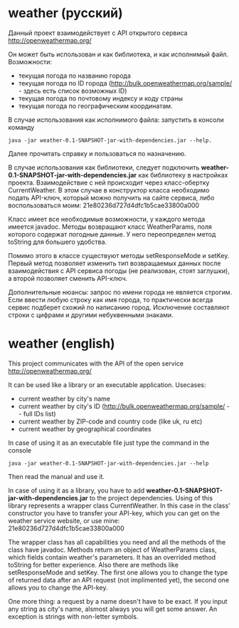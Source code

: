 # weather (русский)

Данный проект взаимодействует с API открытого сервиса http://openweathermap.org/

Он может быть использован и как библиотека, и как исполнимый файл. 
Возможности:
 - текущая погода по названию города
 - текущая погода по ID города (http://bulk.openweathermap.org/sample/ - здесь есть список возможных ID)
 - текущая погода по почтовому индексу и коду страны
 - текущая погода по географическим координатам.

В случае использования как исполнимого файла: запустить в консоли команду 	

	java -jar weather-0.1-SNAPSHOT-jar-with-dependencies.jar --help. 
    
Далее прочитать справку и пользоваться по назначению. 

В случае использования как библиотеки, следует подключить **weather-0.1-SNAPSHOT-jar-with-dependencies.jar** как библиотеку в настройках проекта.
Взаимодействие с ней происходит через класс-обертку CurrentWeather. В этом случае в конструктор класса необходимо подать API-ключ, который можно получить на сайте сервиса, либо воспользоваться моим: 21e80236d727d4dfc1b5cae33800a000

Класс имеет все необходимые возможности, у каждого метода имеется javadoc. Методы возвращают класс WeatherParams, поля которого содержат погодные данные. У него переопределен метод toString для большего удобства.

Помимо этого в классе существуют методы setResponseMode и setKey. Первый метод позволяет изменить тип возвращаемых данных после взаимодействия с API сервиса погоды (не реализован, стоят заглушки), а второй позволяет сменить API-ключ.

Дополнительные нюансы: запрос по имени города не является строгим. Если ввести любую строку как имя города, то практически всегда сервис подберет схожий по написанию город. Исключение составляют строки с цифрами и другими небуквенными знаками.

# weather (english)
This project communicates with the API of the open service  http://openweathermap.org/

It can be used like a library or an executable application.
Usecases:
- current weather by city's name
- current weather by city's ID (http://bulk.openweathermap.org/sample/ -- full IDs list)
- current weather by ZIP-code and country code (like uk, ru etc)
- current weather by geographical coordinates

In case of using it as an executable file just type the command in the console 

	java -jar weather-0.1-SNAPSHOT-jar-with-dependencies.jar --help
    
Then read the manual and use it.

In case of using it as a library, you have to add **weather-0.1-SNAPSHOT-jar-with-dependencies.jar** to the project dependencies.
Using of this library represents a wrapper class CurrentWeather. In this case in the class' constructor you have to transfer your API-key, which you can get on the weather service website, or use mine: 21e80236d727d4dfc1b5cae33800a000

The wrapper class has all capabilities you need and all the methods of the class have javadoc. Methods return an object of WeatherParams class, which fields contain weather's parameters. It has an overrided method toString for better experience.
Also there are methods like setResponseMode and setKey. The first one allows you to change the type of returned data after an API request (not implimented yet), the second one allows you to change the API-key.

One more thing: a request by a name doesn't have to be exact. If you input any string as city's name,  alsmost always you will get some answer. An exception is strings with non-letter symbols.
